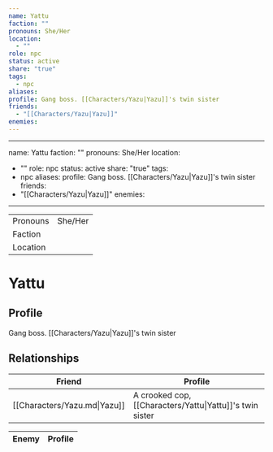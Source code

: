 ```yaml
---
name: Yattu
faction: ""
pronouns: She/Her
location:
  - ""
role: npc
status: active
share: "true"
tags:
  - npc
aliases: 
profile: Gang boss. [[Characters/Yazu|Yazu]]'s twin sister
friends:
  - "[[Characters/Yazu|Yazu]]"
enemies: 
---
```

---
name: Yattu
faction: ""
pronouns: She/Her
location:
  - ""
role: npc
status: active
share: "true"
tags:
  - npc
aliases: 
profile: Gang boss. [[Characters/Yazu|Yazu]]'s twin sister
friends:
  - "[[Characters/Yazu|Yazu]]"
enemies:
---


|  |  |
| ---- | ---- |
| Pronouns | She/Her |
| Faction |  |
| Location |  |


# Yattu
## Profile
Gang boss. [[Characters/Yazu|Yazu]]'s twin sister


## Relationships

| Friend                       | Profile                                                  |
| ---------------------------- | -------------------------------------------------------- |
| [[Characters/Yazu.md\|Yazu]] | A crooked cop, [[Characters/Yattu\|Yattu]]'s twin sister |


| Enemy | Profile |
| ----- | ------- |


